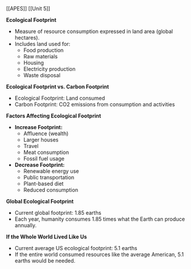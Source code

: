 [[APES]]
[[Unit 5]]




**Ecological Footprint**

* Measure of resource consumption expressed in land area (global hectares).
* Includes land used for:
    * Food production
    * Raw materials
    * Housing
    * Electricity production
    * Waste disposal

**Ecological Footprint vs. Carbon Footprint**

* Ecological Footprint: Land consumed
* Carbon Footprint: CO2 emissions from consumption and activities

**Factors Affecting Ecological Footprint**

* **Increase Footprint:**
    * Affluence (wealth)
    * Larger houses
    * Travel
    * Meat consumption
    * Fossil fuel usage
* **Decrease Footprint:**
    * Renewable energy use
    * Public transportation
    * Plant-based diet
    * Reduced consumption

**Global Ecological Footprint**

* Current global footprint: 1.85 earths
* Each year, humanity consumes 1.85 times what the Earth can produce annually.

**If the Whole World Lived Like Us**

* Current average US ecological footprint: 5.1 earths
* If the entire world consumed resources like the average American, 5.1 earths would be needed.